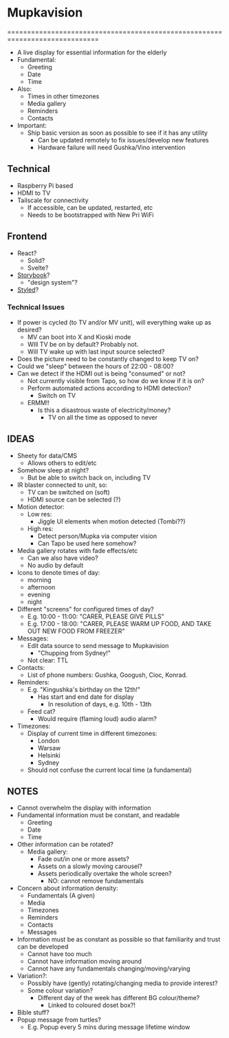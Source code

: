 # Mupkavision
=============================================================================
  - A live display for essential information for the elderly
  - Fundamental:
    - Greeting
    - Date
    - Time
  - Also:
    - Times in other timezones
    - Media gallery
    - Reminders
    - Contacts
  - Important:
    - Ship basic version as soon as possible to see if it has any utility
      - Can be updated remotely to fix issues/develop new features
      - Hardware failure will need Gushka/Vino intervention

## Technical
  - Raspberry Pi based
  - HDMI to TV
  - Tailscale for connectivity
    - If accessible, can be updated, restarted, etc
    - Needs to be bootstrapped with New Pri WiFi
 
## Frontend
  - React?
    - Solid?
    - Svelte?
  - [Storybook](https://storybook.js.org/)?
    - "design system"?
  - [Styled](https://styled-system.com/)?

### Technical Issues
  - If power is cycled (to TV and/or MV unit), will everything wake up as desired?
    - MV can boot into X and Kioski mode
    - WIll TV be on by default? Probably not.
    - Will TV wake up with last input source selected?
  - Does the picture need to be constantly changed to keep TV on?
  - Could we "sleep" between the hours of 22:00 - 08:00?
- Can we detect if the HDMI out is being "consumed" or not?
    - Not currently visible from Tapo, so how do we know if it is on? 
    - Perform automated actions according to HDMI detection?
      - Switch on TV
  - ERMM!!
    - Is this a disastrous waste of electricity/money?
      - TV on all the time as opposed to never

## IDEAS
  - Sheety for data/CMS
    - Allows others to edit/etc
  - Somehow sleep at night?
    - But be able to switch back on, including TV
  - IR blaster connected to unit, so:
    - TV can be switched on (soft)
    - HDMI source can be selected (?)
  - Motion detector:
    - Low res:
      - Jiggle UI elements when motion detected (Tombi??)
    - High res:
      - Detect person/Mupka via computer vision
      - Can Tapo be used here somehow?
  - Media gallery rotates with fade effects/etc
    - Can we also have video?
    - No audio by default
  - Icons to denote times of day:
    - morning
    - afternoon
    - evening
    - night
  - Different "screens" for configured times of day?
    - E.g. 10:00 - 11:00: "CARER, PLEASE GIVE PILLS"
    - E.g. 17:00 - 18:00: "CARER, PLEASE WARM UP FOOD, AND TAKE OUT NEW FOOD FROM FREEZER"
  - Messages:
    - Edit data source to send message to Mupkavision
      - "Chupping from Sydney!"
    - Not clear: TTL
  - Contacts:
    - List of phone numbers: Gushka, Googush, Cioc, Konrad.
  - Reminders:
    - E.g. "Kingushka's birthday on the 12th!"
      - Has start and end date for display
        - In resolution of days, e.g. 10th - 13th
    - Feed cat?
      - Would require (flaming loud) audio alarm?
  - Timezones:
    - Display of current time in different timezones:
      - London
      - Warsaw
      - Helsinki
      - Sydney
    - Should not confuse the current local time (a fundamental)

## NOTES
  - Cannot overwhelm the display with information
  - Fundamental information must be constant, and readable
    - Greeting
    - Date
    - Time
  - Other information can be rotated?
    - Media gallery:
      - Fade out/in one or more assets?
      - Assets on a slowly moving carousel?
      - Assets periodically overtake the whole screen?
        - NO: cannot remove fundamentals
  - Concern about information density:
    - Fundamentals (A given)
    - Media
    - Timezones
    - Reminders
    - Contacts
    - Messages
  - Information must be as constant as possible so that familiarity and trust can be developed
    - Cannot have too much
    - Cannot have information moving around
    - Cannot have any fundamentals changing/moving/varying
  - Variation?:
    - Possibly have (gently) rotating/changing media to provide interest?
    - Some colour variation?
      - Different day of the week has different BG colour/theme?
        - Linked to coloured doset box?!
  - Bible stuff?
  - Popup message from turtles?
    - E.g. Popup every 5 mins during message lifetime window
